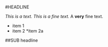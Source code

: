 #HEADLINE

*This is a text. This is a fine text.*
A **very** fine text.

* item 1
* item 2
	*item 2a

##SUB headline